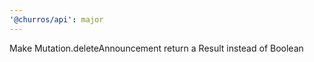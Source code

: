 ```yaml
---
'@churros/api': major
---
```


Make Mutation.deleteAnnouncement return a Result<Announcement> instead of Boolean
